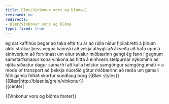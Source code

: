 ```yaml
---
title: Blær/Vinkonur vors og blóma/1
reviewed: no
redirects:
- Blær/Vinkonur vors og blóma
typos fixed: true
---
```

<vocabulary>
ég sat
kaffihús
þegar
að taka eftir
tíu
ár
að rúlla
niður
hjólabretti
á þínum aldri
strákar
þess vegna
kannski
að vekja
athygli
að ákveða
að hafa uppi á einhverjum
að forvitnast um
eitur
svalur
miðbærinn
gengi
ég fann
í gegnum
samstarfsmaður
kona
vinkona
að hitta á einhvern
stelpurnar
nýkominn
að njóta
síðastur
dagur
sumarfrí
að kalla
helstur
samgöngur
samgöngumáti = a mode of transport
að þekkja
núorðið
götur
miðbærinn
að ræða um
gamall
fólk
gamla fólkið
skortur
sundlaug
borg
</vocabulary>
{{Blær styles}}
{{Blær|http://blaer.is/grein/vinkonur}}

<div class="book" data-translate=true data-audio-file="vinkonurvorsogbloma-01-1.mp3">
{{center|<Audio src="vinkonurvorsogbloma-01-1.mp3"/>}}

<div class="blaer article">

<div id="post-header" class="post-header">
  <div id="post-header-text" class="header-text">
    <h1>Vinkonur vors <br/>og blóma<note>The title is a reference to a relatively obscure Icelandic country-ball-playing band from the 1980s called "Vinir vors og blóma".</note></h1>
    <h2>Íris, Eva og Hildur ræða borgarmál, gamla fólkið á Facebook og skort á sundlaugum miðsvæðis.</h2>
  </div>
</div>

<div class="article-entry">
  <div data-no-audio class="image-box image-box-medium">
    <Image src="Blær_–_Lunga_17669.jpeg" width="800"/>
  </div>
</div>

<div class="article-entry">
  <div class="text">
    <div class="p"><!--<strong><em>-->Ég sat á kaffihúsi þegar ég tók eftir þeim Írisi, Evu og Hildi, tíu ára, rúlla niður Frakkastíginn á hjólabrettunum sínum. Þegar ég var á þeirra aldri voru hjólabretti fyrir stráka og kannski þess vegna sem þær vöktu athygli mína. Ákveðin að hafa uppi á þeim og forvitnast um þetta eitursvala miðbæjargengi fann ég þær í gegnum samstarfskonu vinkonu minnar. Þegar ég hitti á þær voru stelpurnar nýkomnar úr Hljómskálagarðinum að njóta síðustu daga sumarfrísins á hjólabrettunum sem þær kalla „penny boards“. Hjólabrettið er þeirra helsti samgöngumáti og þekkja þær orðið götur miðbæjarins inn og út. Saman ræða þær um miðbæinn og samgöngur, gamla fólkið á Facebook og skort á sundlaugum í miðborginni.<!--</em></strong>--></div>
  </div>

</div>
</div>
</div>

{{Vinkonur vors og blóma footer}}

<!--
TODO: hljómskálagarðurinn -->
